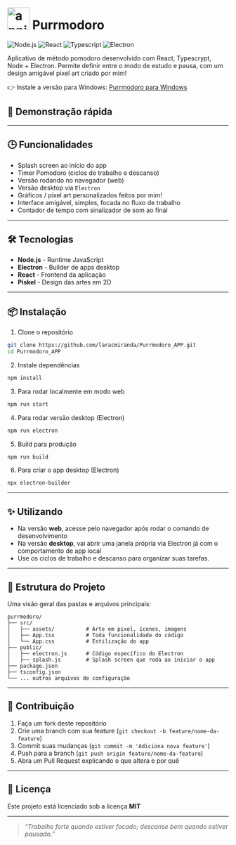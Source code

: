 # <img width="50" height="50" alt="appicon" src="https://github.com/user-attachments/assets/7fce1d54-1f47-4853-a904-411bd14ee58a" /> Purrmodoro

<p align="left"> 
  
![Node.js](https://img.shields.io/badge/Node.js-22+-pink.svg)
![React](https://img.shields.io/badge/React-19.1.1-pink.svg)
![Typescript](https://img.shields.io/badge/Typescript-4.9.5-pink.svg)
![Electron](https://img.shields.io/badge/Electron-36.2.1-pink.svg)

Aplicativo de método pomodoro desenvolvido com React, Typescrypt, Node + Electron. Permite definir entre o modo de estudo e pausa, com um design amigável pixel art criado por mim!

👉 Instale a versão para Windows: [Purrmodoro para Windows](https://github.com/laracmiranda/Purrmodoro_APP/releases/tag/v0.1.0)

## 📸 Demonstração rápida


---

## 🕒 Funcionalidades

- Splash screen ao início do app
- Timer Pomodoro (ciclos de trabalho e descanso)
- Versão rodando no navegador (web)
- Versão desktop via `Electron`
- Gráficos / pixel art personalizados feitos por mim!   
- Interface amigável, simples, focada no fluxo de trabalho
- Contador de tempo com sinalizador de som ao final

--- 

## 🛠️ Tecnologias

- **Node.js** - Runtime JavaScript
- **Electron** - Builder de apps desktop
- **React** - Frontend da aplicação
- **Piskel** - Design das artes em 2D

---

## 📦 Instalação

1. Clone o repositório  
```bash
git clone https://github.com/laracmiranda/Purrmodoro_APP.git
cd Purrmodoro_APP
```

2. Instale dependências
```bash
npm install
```

3. Para rodar localmente em modo web
```bash
npm run start
```

4. Para rodar versão desktop (Electron)
```bash
npm run electron
```

5. Build para produção
```bash
npm run build
```

6. Para criar o app desktop (Electron)
```bash
npx electron-builder
```

---

## ✨ Utilizando 

* Na versão **web**, acesse pelo navegador após rodar o comando de desenvolvimento
* Na versão **desktop**, vai abrir uma janela própria via Electron já com o comportamento de app local
* Use os ciclos de trabalho e descanso para organizar suas tarefas.

---

## 📂 Estrutura do Projeto

Uma visão geral das pastas e arquivos principais:

```
purrmodoro/
├── src/
│   ├── assets/          # Arte em pixel, ícones, imagens
│   ├── App.tsx          # Toda funcionalidade do código
│   └── App.css          # Estilização do app
├── public/              
│   ├── electron.js      # Código específico do Electron
│   ├── splash.js        # Splash screen que roda ao iniciar o app
├── package.json
├── tsconfig.json
└── ... outros arquivos de configuração
```

---

## 🤝 Contribuição
1. Faça um fork deste repositório  
2. Crie uma branch com sua feature (`git checkout -b feature/nome-da-feature`)  
3. Commit suas mudanças (`git commit -m 'Adiciona nova feature'`)  
4. Push para a branch (`git push origin feature/nome-da-feature`)  
5. Abra um Pull Request explicando o que altera e por quê

---

## 📃 Licença

Este projeto está licenciado sob a licença **MIT** 

---

> *“Trabalhe forte quando estiver focado; descanse bem quando estiver pausado.”*
